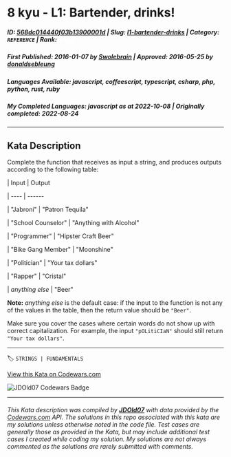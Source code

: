 # 8 kyu - L1: Bartender, drinks!

##### **ID**: [568dc014440f03b13900001d](https://www.codewars.com/kata/568dc014440f03b13900001d) | **Slug**: [l1-bartender-drinks](https://www.codewars.com/kata/568dc014440f03b13900001d) | **Category**: `REFERENCE` | **Rank**: <span style="color:white">8 kyu</span>

##### **First Published**: 2016-01-07 ***by*** [Swolebrain](https://www.codewars.com/users/Swolebrain) | **Approved**: 2016-05-25 ***by*** [donaldsebleung](https://www.codewars.com/users/donaldsebleung)

##### **Languages Available**: javascript, coffeescript, typescript, csharp, php, python, rust, ruby

##### **My Completed Languages**: javascript ***as at*** 2022-10-08 | **Originally completed**: 2022-08-24

---

## Kata Description


Complete the function that receives as input a string, and produces outputs according to the following table:



| Input | Output

| ----  | ------

| "Jabroni" | "Patron Tequila"

| "School Counselor" | "Anything with Alcohol"

| "Programmer" | "Hipster Craft Beer"

| "Bike Gang Member" | "Moonshine"

| "Politician" | "Your tax dollars"

| "Rapper" | "Cristal"

| *anything else* | "Beer"



**Note:** *anything else* is the default case: if the input to the function is not any of the values in the table, then the return value should be `"Beer"`.



Make sure you cover the cases where certain words do not show up with correct capitalization. For example, the input `"pOLitiCIaN"` should still return `"Your tax dollars"`.



---


🏷 `STRINGS | FUNDAMENTALS`


[View this Kata on Codewars.com](https://www.codewars.com/kata/568dc014440f03b13900001d)

![](https://www.codewars.com/users/jdold07/badges/large "JDOld07 Codewars Badge")

---

###### *This Kata description was compiled by [**JDOld07**](https://tpstech.dev) with data provided by the [Codewars.com](https://www.codewars.com) API.  The solutions in this repo associated with this kata are my solutions unless otherwise noted in the code file.  Test cases are generally those as provided in the Kata, but may include additional test cases I created while coding my solution.  My solutions are not always commented as the solutions are rarely submitted with comments.*
